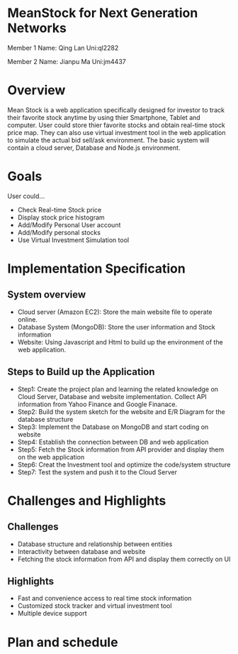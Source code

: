 # MeanStock for Next Generation Networks
Member 1 Name: Qing Lan    Uni:ql2282

Member 2 Name: Jianpu Ma   Uni:jm4437
# Overview
Mean Stock is a web application specifically designed for investor to track their favorite stock anytime by using thier Smartphone, Tablet and computer. User could store thier favorite stocks and obtain real-time stock price map. They can also use virtual investment tool in the web application to simulate the actual bid sell/ask environment. The basic system will contain a cloud server, Database and Node.js environment.

# Goals
User could...
- Check Real-time Stock price
- Display stock price histogram
- Add/Modify Personal User account
- Add/Modify personal stocks
- Use Virtual Investment Simulation tool

# Implementation Specification
## System overview
- Cloud server (Amazon EC2): Store the main website file to operate online.
- Database System (MongoDB): Store the user information and Stock information
- Website: Using Javascript and Html to build up the environment of the web application.

## Steps to Build up the Application
- Step1: Create the project plan and learning the related knowledge on Cloud Server, Database and website implementation. Collect API information from Yahoo Finance and Google Finanace.
- Step2: Build the system sketch for the website and E/R Diagram for the database structure
- Step3: Implement the Database on MongoDB and start coding on website
- Step4: Establish the connection between DB and web application
- Step5: Fetch the Stock information from API provider and display them on the web application
- Step6: Creat the Investment tool and optimize the code/system structure
- Step7: Test the system and push it to the Cloud Server

# Challenges and Highlights
## Challenges
- Database structure and relationship between entities
- Interactivity between database and website
- Fetching the stock information from API and display them correctly on UI

## Highlights
- Fast and convenience access to real time stock information
- Customized stock tracker and virtual investment tool
- Multiple device support

# Plan and schedule



 
